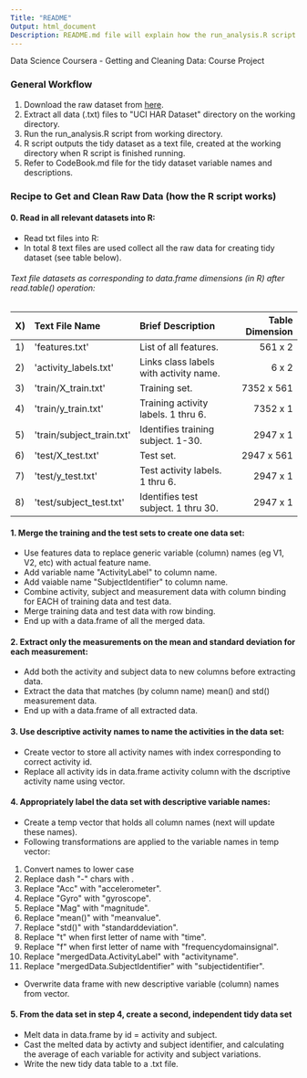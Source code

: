 ```yaml
---
Title: "README"
Output: html_document
Description: README.md file will explain how the run_analysis.R script works. An overview on how script processes the data in order to obtain the tidy data output. 
---
```

Data Science Coursera - Getting and Cleaning Data: Course Project

### General Workflow
1. Download the raw dataset from [here](https://d396qusza40orc.cloudfront.net/getdata%2Fprojectfiles%2FUCI%20HAR%20Dataset.zip).
2. Extract all data (.txt) files to "UCI HAR Dataset" directory on the working directory.
3. Run the run_analysis.R script from working directory.
4. R script outputs the tidy dataset as a text file, created at the working directory when R script is finished running.
5. Refer to CodeBook.md file for the tidy dataset variable names and descriptions.


### Recipe to Get and Clean Raw Data (how the R script works)

#### 0. Read in all relevant datasets into R:
- Read txt files into R:
- In total 8 text files are used collect all the raw data for creating tidy dataset (see table below).

###### Text file datasets as corresponding to data.frame dimensions (in R) after read.table() operation:
|X) |  Text File Name              | Brief Description                      |Table Dimension|
|---|:-----------------------------|:---------------------------------------|--------------:|
|1) | 'features.txt'               | List of all features.                  |   561 x 2     |
|2) | 'activity_labels.txt'        | Links class labels with activity name. |   6 x 2       |
|3) | 'train/X_train.txt'          | Training set.                          |   7352 x 561  | 
|4) | 'train/y_train.txt'          | Training activity labels. 1 thru 6.    |   7352 x 1    |
|5) | 'train/subject_train.txt'    | Identifies training subject. 1-30.     |   2947 x 1    |
|6) | 'test/X_test.txt'            | Test set.                              |   2947 x 561  |
|7) | 'test/y_test.txt'            | Test activity labels. 1 thru 6.        |   2947 x 1    |
|8) | 'test/subject_test.txt'      | Identifies test subject. 1 thru 30.    |   2947 x 1    |


#### 1. Merge the training and the test sets to create one data set:
- Use features data to replace generic variable (column) names (eg V1, V2, etc) with actual feature name.
- Add variable name "ActivityLabel" to column name.
- Add vaiable name "SubjectIdentifier" to column name.
- Combine activity, subject and measurement data with column binding for EACH of training data and test data.
- Merge training data and test data with row binding.
- End up with a data.frame of all the merged data.

#### 2. Extract only the measurements on the mean and standard deviation for each measurement:
- Add both the activity and subject data to new columns before extracting data.
- Extract the data that matches (by column name) mean() and std() measurement data.
- End up with a data.frame of all extracted data.

#### 3. Use descriptive activity names to name the activities in the data set:
- Create vector to store all activity names with index corresponding to correct activity id.
- Replace all activity ids in data.frame activity column with the dscriptive activity name using vector.

#### 4. Appropriately label the data set with descriptive variable names: 
- Create a temp vector that holds all column names (next will update these names).
- Following transformations are applied to the variable names in temp vector:
 1) Convert names to lower case
 2) Replace dash "-" chars with <no space>.
 3) Replace "Acc" with "accelerometer".
 4) Replace "Gyro" with "gyroscope".
 5) Replace "Mag" with "magnitude".
 6) Replace "mean()" with "meanvalue".
 7) Replace "std()" with "standarddeviation".
 8) Replace "t" when first letter of name with "time".
 9) Replace "f" when first letter of name with "frequencydomainsignal".
 10) Replace "mergedData.ActivityLabel" with "activityname".
 11) Replace "mergedData.SubjectIdentifier" with "subjectidentifier".
- Overwrite data frame with new descriptive variable (column) names from vector.

#### 5. From the data set in step 4, create a second, independent tidy data set 
- Melt data in data.frame by id = activity and subject.
- Cast the melted data by activty and subject identifier, and calculating the average of each variable for activity and subject variations.
- Write the new tidy data table to a .txt file.

